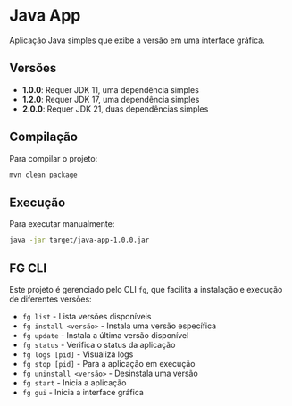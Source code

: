 # Java App

Aplicação Java simples que exibe a versão em uma interface gráfica.

## Versões

- **1.0.0**: Requer JDK 11, uma dependência simples
- **1.2.0**: Requer JDK 17, uma dependência simples
- **2.0.0**: Requer JDK 21, duas dependências simples

## Compilação

Para compilar o projeto:

```bash
mvn clean package
```

## Execução

Para executar manualmente:

```bash
java -jar target/java-app-1.0.0.jar
```

## FG CLI

Este projeto é gerenciado pelo CLI `fg`, que facilita a instalação e execução de diferentes versões:

- `fg list` - Lista versões disponíveis
- `fg install <versão>` - Instala uma versão específica
- `fg update` - Instala a última versão disponível
- `fg status` - Verifica o status da aplicação
- `fg logs [pid]` - Visualiza logs
- `fg stop [pid]` - Para a aplicação em execução
- `fg uninstall <versão>` - Desinstala uma versão
- `fg start` - Inicia a aplicação
- `fg gui` - Inicia a interface gráfica 